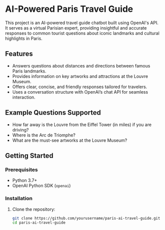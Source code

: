 # AI-Powered Paris Travel Guide

This project is an AI-powered travel guide chatbot built using OpenAI's API. It serves as a virtual Parisian expert, providing insightful and accurate responses to common tourist questions about iconic landmarks and cultural highlights in Paris.

## Features

- Answers questions about distances and directions between famous Paris landmarks.
- Provides information on key artworks and attractions at the Louvre Museum.
- Offers clear, concise, and friendly responses tailored for travelers.
- Uses a conversation structure with OpenAI’s chat API for seamless interaction.

## Example Questions Supported

- How far away is the Louvre from the Eiffel Tower (in miles) if you are driving?
- Where is the Arc de Triomphe?
- What are the must-see artworks at the Louvre Museum?

## Getting Started

### Prerequisites

- Python 3.7+
- OpenAI Python SDK (`openai`)

### Installation

1. Clone the repository:

   ```bash
   git clone https://github.com/yourusername/paris-ai-travel-guide.git
   cd paris-ai-travel-guide


